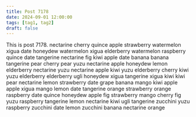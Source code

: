 ```yaml
---
title: Post 7178
date: 2024-09-01 12:00:00
tags: [tag1, tag2]
draft: false
---
```

This is post 7178.
nectarine
cherry
quince
apple
strawberry
watermelon
xigua
date
honeydew
watermelon
xigua
elderberry
watermelon
raspberry
quince
date
tangerine
nectarine
fig
kiwi
apple
date
banana
banana
tangerine
pear
cherry
pear
yuzu
nectarine
apple
honeydew
lemon
elderberry
nectarine
yuzu
nectarine
apple
kiwi
yuzu
elderberry
cherry
kiwi
yuzu
elderberry
elderberry
ugli
honeydew
xigua
tangerine
xigua
kiwi
kiwi
pear
nectarine
lemon
strawberry
date
grape
banana
mango
kiwi
apple
apple
xigua
mango
lemon
date
tangerine
orange
strawberry
orange
raspberry
date
quince
honeydew
apple
fig
strawberry
mango
cherry
fig
yuzu
raspberry
tangerine
lemon
nectarine
kiwi
ugli
tangerine
zucchini
yuzu
raspberry
zucchini
date
lemon
zucchini
banana
nectarine
orange
